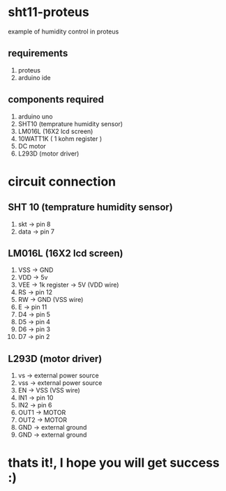 # sht11-proteus

example of humidity control in proteus

## requirements

1. proteus 
2. arduino ide

## components required

1. arduino uno
2. SHT10 (temprature humidity sensor)
3. LM016L (16X2 lcd screen)
4. 10WATT1K ( 1 kohm register )
5. DC motor
6. L293D (motor driver)

# circuit connection

## SHT 10 (temprature humidity sensor)

1. skt -> pin 8
2. data -> pin 7

## LM016L (16X2 lcd screen)

1. VSS -> GND
2. VDD -> 5v
3. VEE -> 1k register -> 5V (VDD wire)
4. RS -> pin 12
5. RW -> GND (VSS wire)
6. E -> pin 11
7. D4 -> pin 5
8. D5 -> pin 4
9. D6 -> pin 3
10. D7 -> pin 2

## L293D (motor driver)

1. vs -> external power source
2. vss -> external power source
3. EN -> VSS (VSS wire)
4. IN1 -> pin 10
5. IN2 -> pin 6
6. OUT1 -> MOTOR
7. OUT2 -> MOTOR
8. GND -> external ground
9. GND -> external ground

# thats it!, I hope you will get success :)
